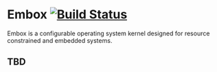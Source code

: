 Embox [![Build Status](https://travis-ci.org/embox/embox.svg?branch=master)](https://travis-ci.org/embox/embox)
=====

Embox is a configurable operating system kernel designed for resource
constrained and embedded systems.

TBD
---
